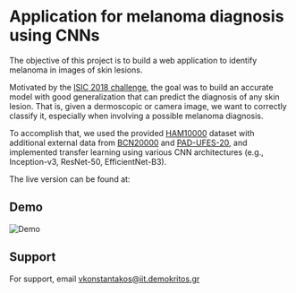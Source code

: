 # Application for melanoma diagnosis using CNNs


The objective of this project is to build a web application to identify melanoma in images of skin lesions.

Motivated by the [ISIC 2018 challenge](https://challenge2018.isic-archive.com/task3/), the goal was to build an accurate model with good generalization
that can predict the diagnosis of any skin lesion. That is, given a dermoscopic or camera image,
we want to correctly classify it, especially when involving a possible melanoma diagnosis.

To accomplish that, we used the provided [HAM10000](https://dataverse.harvard.edu/dataset.xhtml?persistentId=doi:10.7910/DVN/DBW86T) dataset with additional external data from
[BCN20000](https://arxiv.org/abs/1908.02288) and [PAD-UFES-20](https://data.mendeley.com/datasets/zr7vgbcyr2/1),
and implemented transfer learning using various CNN architectures (e.g., Inception-v3, ResNet-50, EfficientNet-B3).


The live version can be found at: 

## Demo

![Demo](https://github.com/VKonstantakos/Melanoma-Diagnosis/blob/main/demo/Melanoma%20Detection%20App.gif)

## Support

For support, email vkonstantakos@iit.demokritos.gr
